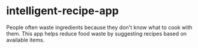 # intelligent-recipe-app

People often waste ingredients because they don't know what to cook with them. This app helps reduce food waste by suggesting recipes based on available items.
